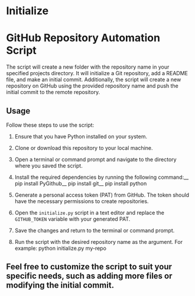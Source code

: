 # Initialize

# GitHub Repository Automation Script

The script will create a new folder with the repository name in your specified projects directory. It will initialize a Git repository, add a README file, and make an initial commit.
Additionally, the script will create a new repository on GitHub using the provided repository name and push the initial commit to the remote repository.

## Usage

Follow these steps to use the script:

1. Ensure that you have Python installed on your system.

2. Clone or download this repository to your local machine.

3. Open a terminal or command prompt and navigate to the directory where you saved the script.

4. Install the required dependencies by running the following command:__
pip install PyGithub__
pip install git__
pip install python

5. Generate a personal access token (PAT) from GitHub. The token should have the necessary permissions to create repositories.

6. Open the `initialize.py` script in a text editor and replace the `GITHUB_TOKEN` variable with your generated PAT.

7. Save the changes and return to the terminal or command prompt.

8. Run the script with the desired repository name as the argument. For example:
python initialize.py my-repo

## Feel free to customize the script to suit your specific needs, such as adding more files or modifying the initial commit.
